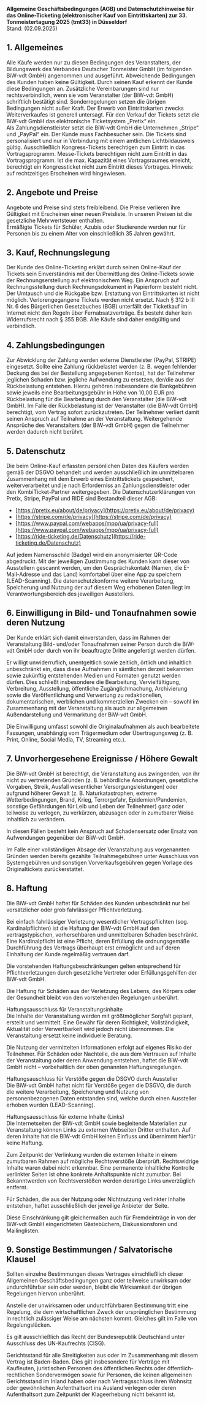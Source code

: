 **Allgemeine Geschäftsbedingungen (AGB) und Datenschutzhinweise für das Online-Ticketing (elektronischer Kauf von Eintrittskarten) zur 33. Tonmeistertagung 2025 (tmt33) in Düsseldorf**  
Stand: (02.09.2025)

## 1. Allgemeines
Alle Käufe werden nur zu diesen Bedingungen des Veranstalters, der Bildungswerk des Verbandes Deutscher Tonmeister GmbH (im folgenden BiW-vdt GmbH) angenommen und ausgeführt. Abweichende Bedingungen des Kunden haben keine Gültigkeit. Durch seinen Kauf erkennt der Kunde diese Bedingungen an. Zusätzliche Vereinbarungen sind nur rechtsverbindlich, wenn sie vom Veranstalter (der BiW-vdt GmbH) schriftlich bestätigt sind. Sonderregelungen setzen die übrigen Bedingungen nicht außer Kraft. Der Erwerb von Eintrittskarten zwecks Weiterverkaufes ist generell untersagt. Für den Verkauf der Tickets setzt die BiW-vdt GmbH das elektronische Ticketsystem „Pretix“ ein.  
Als Zahlungsdienstleister setzt die BiW-vdt GmbH die Unternehmen „Stripe“ und „PayPal“ ein.
Der Kunde muss Fachbesucher sein. 
Die Tickets sind personalisiert und nur in Verbindung mit einem amtlichen Lichtbildausweis gültig.
Ausschließlich Kongress-Tickets berechtigen zum Eintritt in das Vortragsprogramm.
Messe-Tickets berechtigen nicht zum Eintritt in das Vortragsprogramm. 
Ist die max. Kapazität eines Vortragsraumes erreicht, berechtigt ein Kongressticket nicht zum Eintritt dieses Vortrages. Hinweis: auf rechtzeitiges Erscheinen wird hingewiesen.

## 2. Angebote und Preise
Angebote und Preise sind stets freibleibend. Die Preise verlieren ihre Gültigkeit mit Erscheinen einer neuen Preisliste. In unseren Preisen ist die gesetzliche Mehrwertsteuer enthalten.  
Ermäßigte Tickets für Schüler, Azubis oder Studierende werden nur für Personen bis zu einem Alter von einschließlich 35 Jahren gewährt.

## 3. Kauf, Rechnungslegung
Der Kunde des Online-Ticketing erklärt durch seinen Online-Kauf der Tickets sein Einverständnis mit der Übermittlung des Online-Tickets sowie der Rechnungserstellung auf elektronischem Weg. Ein Anspruch auf Rechnungsstellung durch Rechnungsdokument in Papierform besteht nicht. 
Der Umtausch und die Rückgabe bzw. Erstattung von Eintrittskarten ist nicht möglich.
Verlorengegangene Tickets werden nicht ersetzt.
Nach § 312 b III Nr. 6 des Bürgerlichen Gesetzbuches (BGB) unterfällt der Ticketkauf im Internet nicht den Regeln über Fernabsatzverträge. Es besteht daher kein Widerrufsrecht nach § 355 BGB. Alle Käufe sind daher endgültig und verbindlich.

## 4. Zahlungs&shy;bedingungen
Zur Abwicklung der Zahlung werden externe Dienstleister (PayPal, STRIPE) eingesetzt.
Sollte eine Zahlung rückbelastet werden (z. B. wegen fehlender Deckung des bei der Bestellung angegebenen Kontos), hat der Teilnehmer jeglichen Schaden bzw. jegliche Aufwendung zu ersetzen, der/die aus der Rückbelastung entstehen. Hierzu gehören insbesondere die Bankgebühren sowie jeweils eine Bearbeitungsgebühr in Höhe von 10,00 EUR pro Rückbelastung für die Bearbeitung durch den Veranstalter (die BiW-vdt GmbH).
Im Falle der Rückbelastung ist der Veranstalter (die BiW-vdt GmbH) berechtigt, vom Vertrag sofort zurückzutreten. Der Teilnehmer verliert damit seinen Anspruch auf Teilnahme an der Veranstaltung. Weitergehende Ansprüche des Veranstalters (der BiW-vdt GmbH) gegen die Teilnehmer werden dadurch nicht berührt.

## 5. Datenschutz
Die beim Online-Kauf erfassten persönlichen Daten des Käufers werden gemäß der DSGVO behandelt und werden ausschließlich im unmittelbaren Zusammenhang mit dem Erwerb eines Eintrittstickets gespeichert, weiterverarbeitet und je nach Erforderniss an Zahlungsdienstleister oder den KombiTicket-Partner weitergegeben. Die Datenschutzerklärungen von Pretix, Stripe, PayPal und RIDE sind Bestandteil dieser AGB:

+ [https://pretix.eu/about/de/privacy](https://pretix.eu/about/de/privacy)
+ [https://stripe.com/de/privacy](https://stripe.com/de/privacy)
+ [https://www.paypal.com/webapps/mpp/ua/privacy-full](https://www.paypal.com/webapps/mpp/ua/privacy-full)
+ [https://ride-ticketing.de/Datenschutz](https://ride-ticketing.de/Datenschutz)

Auf jedem Namensschild (Badge) wird ein anonymisierter QR-Code abgedruckt. Mit der jeweiligen Zustimmung des Kunden kann dieser von Ausstellern gescannt werden, um den Gesprächskontakt (Namen, die E-Mail-Adresse und das Land) komfortabel über eine App zu speichern (LEAD-Scanning). Die datenschutzkonforme weitere Verarbeitung, Speicherung und Nutzung der auf diesem Weg erhobenen Daten liegt im Verantwortungsbereich des jeweiligen Ausstellers.

## 6. Einwilligung in Bild- und Tonaufnahmen sowie deren Nutzung
Der Kunde erklärt sich damit einverstanden, dass im Rahmen der Veranstaltung Bild- und/oder Tonaufnahmen seiner Person durch die BiW-vdt GmbH oder durch von ihr beauftragte Dritte angefertigt werden dürfen.

Er willigt unwiderruflich, unentgeltlich sowie zeitlich, örtlich und inhaltlich unbeschränkt ein, dass diese Aufnahmen in sämtlichen derzeit bekannten sowie zukünftig entstehenden Medien und Formaten genutzt werden dürfen. Dies schließt insbesondere die Bearbeitung, Vervielfältigung, Verbreitung, Ausstellung, öffentliche Zugänglichmachung, Archivierung sowie die Veröffentlichung und Verwertung zu redaktionellen, dokumentarischen, werblichen und kommerziellen Zwecken ein – sowohl im Zusammenhang mit der Veranstaltung als auch zur allgemeinen Außendarstellung und Vermarktung der BiW-vdt GmbH.

Die Einwilligung umfasst sowohl die Originalaufnahmen als auch bearbeitete Fassungen, unabhängig vom Trägermedium oder Übertragungsweg (z. B. Print, Online, Social Media, TV, Streaming etc.).

## 7. Unvorhergesehene Ereignisse / Höhere Gewalt
Die BiW-vdt GmbH ist berechtigt, die Veranstaltung aus zwingenden, von ihr nicht zu vertretenden Gründen (z. B. behördliche Anordnungen, gesetzliche Vorgaben, Streik, Ausfall wesentlicher Versorgungsleistungen) oder aufgrund höherer Gewalt (z. B. Naturkatastrophen, extreme Wetterbedingungen, Brand, Krieg, Terrorgefahr, Epidemien/Pandemien, sonstige Gefährdungen für Leib und Leben der Teilnehmer) ganz oder teilweise zu verlegen, zu verkürzen, abzusagen oder in zumutbarer Weise inhaltlich zu verändern.

In diesen Fällen besteht kein Anspruch auf Schadensersatz oder Ersatz von Aufwendungen gegenüber der BiW-vdt GmbH.

Im Falle einer vollständigen Absage der Veranstaltung aus vorgenannten Gründen werden bereits gezahlte Teilnahmegebühren unter Ausschluss von Systemgebühren und sonstigen Vorverkaufsgebühren gegen Vorlage des Originaltickets zurückerstattet.

## 8. Haftung
Die BiW-vdt GmbH haftet für Schäden des Kunden unbeschränkt nur bei vorsätzlicher oder grob fahrlässiger Pflichtverletzung.

Bei einfach fahrlässiger Verletzung wesentlicher Vertragspflichten (sog. Kardinalpflichten) ist die Haftung der BiW-vdt GmbH auf den vertragstypischen, vorhersehbaren und unmittelbaren Schaden beschränkt. Eine Kardinalpflicht ist eine Pflicht, deren Erfüllung die ordnungsgemäße Durchführung des Vertrags überhaupt erst ermöglicht und auf deren Einhaltung der Kunde regelmäßig vertrauen darf.

Die vorstehenden Haftungsbeschränkungen gelten entsprechend für Pflichtverletzungen durch gesetzliche Vertreter oder Erfüllungsgehilfen der BiW-vdt GmbH.

Die Haftung für Schäden aus der Verletzung des Lebens, des Körpers oder der Gesundheit bleibt von den vorstehenden Regelungen unberührt.

Haftungsausschluss für Veranstaltungsinhalte  
Die Inhalte der Veranstaltung werden mit größtmöglicher Sorgfalt geplant, erstellt und vermittelt. Eine Gewähr für deren Richtigkeit, Vollständigkeit, Aktualität oder Verwertbarkeit wird jedoch nicht übernommen. Die Veranstaltung ersetzt keine individuelle Beratung.

Die Nutzung der vermittelten Informationen erfolgt auf eigenes Risiko der Teilnehmer. Für Schäden oder Nachteile, die aus dem Vertrauen auf Inhalte der Veranstaltung oder deren Anwendung entstehen, haftet die BiW-vdt GmbH nicht – vorbehaltlich der oben genannten Haftungsregelungen.

Haftungsauschluss für Verstöße gegen die DSGVO durch Aussteller  
Die BiW-vdt GmbH haftet nicht für Verstöße gegen die DSGVO, die durch die weitere Verarbeitung, Speicherung und Nutzung von personenbezogenen Daten entstanden sind, welche durch einen Aussteller erhoben wurden (LEAD-Scanning).

Haftungsausschluss für externe Inhalte (Links)  
Die Internetseiten der BiW-vdt GmbH sowie begleitende Materialien zur Veranstaltung können Links zu externen Webseiten Dritter enthalten. Auf deren Inhalte hat die BiW-vdt GmbH keinen Einfluss und übernimmt hierfür keine Haftung.

Zum Zeitpunkt der Verlinkung wurden die externen Inhalte in einem zumutbaren Rahmen auf mögliche Rechtsverstöße überprüft. Rechtswidrige Inhalte waren dabei nicht erkennbar. Eine permanente inhaltliche Kontrolle verlinkter Seiten ist ohne konkrete Anhaltspunkte nicht zumutbar. Bei Bekanntwerden von Rechtsverstößen werden derartige Links unverzüglich entfernt.

Für Schäden, die aus der Nutzung oder Nichtnutzung verlinkter Inhalte entstehen, haftet ausschließlich der jeweilige Anbieter der Seite.

Diese Einschränkung gilt gleichermaßen auch für Fremdeinträge in von der BiW-vdt GmbH eingerichteten Gästebüchern, Diskussionsforen und Mailinglisten.

## 9. Sonstige Bestimmungen / Salvatorische Klausel
Sollten einzelne Bestimmungen dieses Vertrages einschließlich dieser Allgemeinen Geschäftsbedingungen ganz oder teilweise unwirksam oder undurchführbar sein oder werden, bleibt die Wirksamkeit der übrigen Regelungen hiervon unberührt.

Anstelle der unwirksamen oder undurchführbaren Bestimmung tritt eine Regelung, die dem wirtschaftlichen Zweck der ursprünglichen Bestimmung in rechtlich zulässiger Weise am nächsten kommt. Gleiches gilt im Falle von Regelungslücken.

Es gilt ausschließlich das Recht der Bundesrepublik Deutschland unter Ausschluss des UN-Kaufrechts (CISG).

Gerichtsstand für alle Streitigkeiten aus oder im Zusammenhang mit diesem Vertrag ist Baden-Baden. Dies gilt insbesondere für Verträge mit Kaufleuten, juristischen Personen des öffentlichen Rechts oder öffentlich-rechtlichen Sondervermögen sowie für Personen, die keinen allgemeinen Gerichtsstand im Inland haben oder nach Vertragsschluss ihren Wohnsitz oder gewöhnlichen Aufenthaltsort ins Ausland verlegen oder deren Aufenthaltsort zum Zeitpunkt der Klageerhebung nicht bekannt ist.